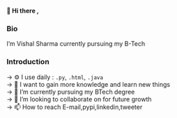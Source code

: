 <b>👋 Hi there ,</b>
<b><h3> Bio </h3></b>
I’m Vishal Sharma currently pursuing my B-Tech <br>
<b><h3> Introduction </h3></b> 
-> ⚙️ I use daily : <code>.py</code>, <code>.html</code>, <code>.java</code> <br>
-> 👀 I want to gain more knowledge and learn new things <br>
-> 🌱 I’m currently pursuing my BTech degree <br>
-> 💞️ I’m looking to collaborate on for future growth <br>
-> 📫 How to reach E-mail,pypi,linkedin,tweeter  <br>
<!---
Vishal24102002/Vishal24102002 is a ✨ special ✨ repository because its `README.md` (this file) appears on your GitHub profile.
You can click the Preview link to take a look at your changes.
--->
